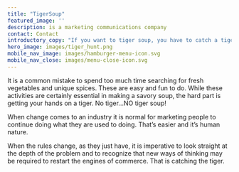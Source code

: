 ```yaml
---
title: "TigerSoup"
featured_image: ''
description: is a marketing communications company
contact: Contact
introductory_copy: "If you want to tiger soup, you have to catch a tiger."
hero_image: images/tiger_hunt.png
mobile_nav_image: images/hamburger-menu-icon.svg
mobile_nav_close: images/menu-close-icon.svg
---
```

It is a common mistake to spend too much time searching for fresh vegetables and unique spices. These are easy and fun to do. While these activities are certainly essential in making a savory soup, the hard part is getting your hands on a tiger. No tiger...NO tiger soup!

When change comes to an industry it is normal for marketing people to continue doing what they are used to doing. That’s easier and it’s human nature.

When the rules change, as they just have, it is imperative to look straight at the depth of the problem and to recognize that new ways of thinking may be required to restart the engines of commerce. That is catching the tiger.